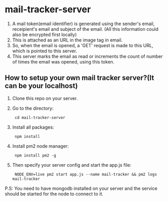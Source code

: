 # mail-tracker-server

1. A mail token(email identifier) is generated using the sender's email, receipient's email and subject of the email. (All this information could also be encrypted first locally)
2. This is attached as an URL in the image tag in email. 
3. So, when the email is opened, a 'GET' request is made to this URL, which is pointed to this server.
4. This server marks the email as read or increments the count of number of times the email was opened, using this token.

## How to setup your own mail tracker server?(It can be your localhost)

1. Clone this repo on your server.
2. Go to the directory:
    
        cd mail-tracker-server

3. Install all packages:
    
        npm install

4. Install pm2 node manager:
    
        npm install pm2 -g

5. Then specify your server config and start the app.js file:
    
        NODE_ENV=live pm2 start app.js --name mail-tracker && pm2 logs mail-tracker

P.S: You need to have mongodb installed on your server and the service should be started for the node to connect to it.